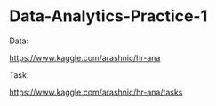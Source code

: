# Data-Analytics-Practice-1

Data:

https://www.kaggle.com/arashnic/hr-ana

Task:

https://www.kaggle.com/arashnic/hr-ana/tasks